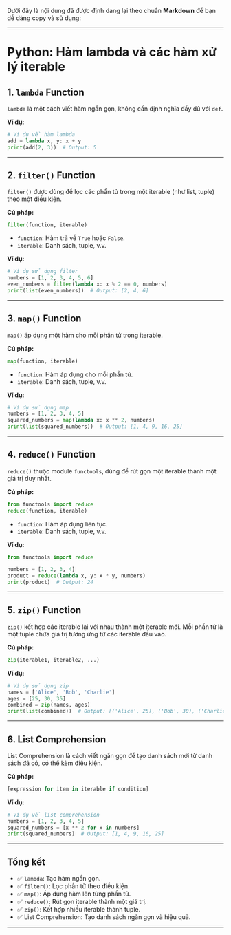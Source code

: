 Dưới đây là nội dung đã được định dạng lại theo chuẩn **Markdown** để bạn dễ dàng copy và sử dụng:

---

# Python: Hàm lambda và các hàm xử lý iterable

## 1. `lambda` Function

`lambda` là một cách viết hàm ngắn gọn, không cần định nghĩa đầy đủ với `def`.

**Ví dụ:**

```python
# Ví dụ về hàm lambda
add = lambda x, y: x + y
print(add(2, 3))  # Output: 5
```

---

## 2. `filter()` Function

`filter()` được dùng để lọc các phần tử trong một iterable (như list, tuple) theo một điều kiện.

**Cú pháp:**

```python
filter(function, iterable)
```

* `function`: Hàm trả về `True` hoặc `False`.
* `iterable`: Danh sách, tuple, v.v.

**Ví dụ:**

```python
# Ví dụ sử dụng filter
numbers = [1, 2, 3, 4, 5, 6]
even_numbers = filter(lambda x: x % 2 == 0, numbers)
print(list(even_numbers))  # Output: [2, 4, 6]
```

---

## 3. `map()` Function

`map()` áp dụng một hàm cho mỗi phần tử trong iterable.

**Cú pháp:**

```python
map(function, iterable)
```

* `function`: Hàm áp dụng cho mỗi phần tử.
* `iterable`: Danh sách, tuple, v.v.

**Ví dụ:**

```python
# Ví dụ sử dụng map
numbers = [1, 2, 3, 4, 5]
squared_numbers = map(lambda x: x ** 2, numbers)
print(list(squared_numbers))  # Output: [1, 4, 9, 16, 25]
```

---

## 4. `reduce()` Function

`reduce()` thuộc module `functools`, dùng để rút gọn một iterable thành một giá trị duy nhất.

**Cú pháp:**

```python
from functools import reduce
reduce(function, iterable)
```

* `function`: Hàm áp dụng liên tục.
* `iterable`: Danh sách, tuple, v.v.

**Ví dụ:**

```python
from functools import reduce

numbers = [1, 2, 3, 4]
product = reduce(lambda x, y: x * y, numbers)
print(product)  # Output: 24
```

---

## 5. `zip()` Function

`zip()` kết hợp các iterable lại với nhau thành một iterable mới. Mỗi phần tử là một tuple chứa giá trị tương ứng từ các iterable đầu vào.

**Cú pháp:**

```python
zip(iterable1, iterable2, ...)
```

**Ví dụ:**

```python
# Ví dụ sử dụng zip
names = ['Alice', 'Bob', 'Charlie']
ages = [25, 30, 35]
combined = zip(names, ages)
print(list(combined))  # Output: [('Alice', 25), ('Bob', 30), ('Charlie', 35)]
```

---

## 6. List Comprehension

List Comprehension là cách viết ngắn gọn để tạo danh sách mới từ danh sách đã có, có thể kèm điều kiện.

**Cú pháp:**

```python
[expression for item in iterable if condition]
```

**Ví dụ:**

```python
# Ví dụ về list comprehension
numbers = [1, 2, 3, 4, 5]
squared_numbers = [x ** 2 for x in numbers]
print(squared_numbers)  # Output: [1, 4, 9, 16, 25]
```

---

## Tổng kết

* ✅ `lambda`: Tạo hàm ngắn gọn.
* ✅ `filter()`: Lọc phần tử theo điều kiện.
* ✅ `map()`: Áp dụng hàm lên từng phần tử.
* ✅ `reduce()`: Rút gọn iterable thành một giá trị.
* ✅ `zip()`: Kết hợp nhiều iterable thành tuple.
* ✅ List Comprehension: Tạo danh sách ngắn gọn và hiệu quả.

---

